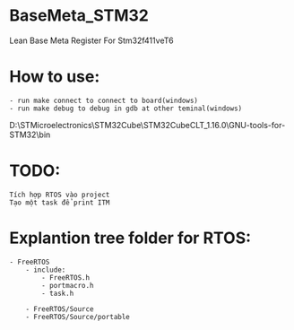 # BaseMeta_STM32
Lean Base Meta Register For Stm32f411veT6

# How to use:
    - run make connect to connect to board(windows)
    - run make debug to debug in gdb at other teminal(windows)
D:\STMicroelectronics\STM32Cube\STM32CubeCLT_1.16.0\GNU-tools-for-STM32\bin



# TODO:
    Tích hợp RTOS vào project
    Tạo một task để print ITM

# Explantion tree folder for RTOS:
    - FreeRTOS
        - include: 
            - FreeRTOS.h
            - portmacro.h
            - task.h
            
        - FreeRTOS/Source
        - FreeRTOS/Source/portable